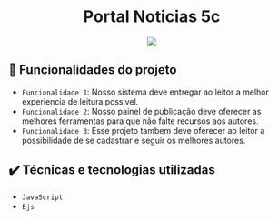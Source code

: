 <h1 align="center"> Portal Noticias 5c </h1>
<p align="center">
<img src="http://img.shields.io/static/v1?label=STATUS&message=EM%20DESENVOLVIMENTO&color=GREEN&style=for-the-badge"/>
</p>

## :hammer: Funcionalidades do projeto

- `Funcionalidade 1`: Nosso sistema deve entregar ao leitor a melhor experiencia de leitura possivel.
- `Funcionalidade 2`: Nosso painel de publicação deve oferecer as melhores ferramentas para que não falte recursos aos autores.
- `Funcionalidade 3`: Esse projeto tambem deve oferecer ao leitor a possibilidade de se cadastrar e seguir os melhores autores.
## ✔️ Técnicas e tecnologias utilizadas
- `JavaScript`
- `Ejs`
